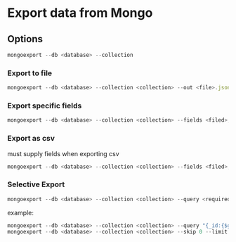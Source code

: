 
# Export data from Mongo ##

## Options ##

```javascript
mongoexport --db <database> --collection
```

### Export to file ###

```javascript
mongoexport --db <database> --collection <collection> --out <file>.json
```

### Export specific fields ###

```javascript
mongoexport --db <database> --collection <collection> --fields <filed>,<field>
```

### Export as csv ###

must supply fields when exporting csv

```javascript
mongoexport --db <database> --collection <collection> --fields <filed>,<field> --type=csv
```

### Selective Export ###

```javascript
mongoexport --db <database> --collection <collection> --query <required query>
```

example:

```javascript
mongoexport --db <database> --collection <collection> --query "{_id:{$gt:2}}"
mongoexport --db <database> --collection <collection> --skip 0 --limit 2 --sort "{_id:1}"
```